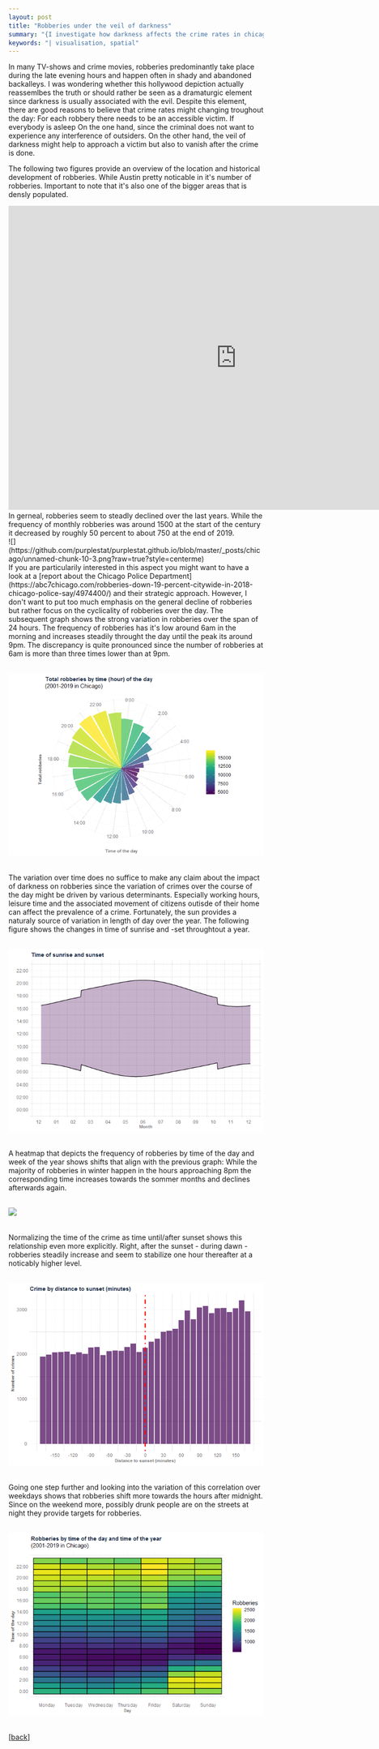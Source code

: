 ```yaml
---
layout: post
title: "Robberies under the veil of darkness"
summary: "{I investigate how darkness affects the crime rates in chicago}"
keywords: "| visualisation, spatial"
---
```

In many TV-shows and crime movies, robberies predominantly take place during the late evening hours and happen often in shady and abandoned backalleys. I was wondering whether this hollywood depiction actually reassemlbes 
the truth or should rather be seen as a dramaturgic element since darkness is usually associated with the evil.
Despite this element, there are good reasons to believe that crime rates might changing troughout the day: For each robbery there needs to be an accessible victim. If everybody is asleep  On the one hand, 
since the criminal does not want to experience any interference of outsiders. On the other hand, the veil of darkness might help to approach a victim but also to vanish after the crime is done. 

The following two figures provide an overview of the location and historical development of robberies.
While Austin pretty noticable in it's number of robberies. Important to note that it's also one of the bigger areas that is densly populated.
<center>
<iframe src="https://rstudio-pubs-static.s3.amazonaws.com/565190_a675b3a64eed4b558a71d91683244ac9.html" style="border: none; width: 900px; height: 600px" scrolling="no"></iframe>
</center>
In gerneal, robberies seem to steadly declined over the last years. While the frequency of monthly robberies was around 1500 at the start of the century it decreased by roughly 50 percent to about 750 at the end of 2019. 
  <br> ![](https://github.com/purplestat/purplestat.github.io/blob/master/_posts/chicago/unnamed-chunk-10-3.png?raw=true?style=centerme)  
<br>
If you are particularily interested in this aspect you might want to have a look at a [report about the Chicago Police Department](https://abc7chicago.com/robberies-down-19-percent-citywide-in-2018-chicago-police-say/4974400/)
 and their strategic approach. However, I don't want to put too much emphasis on the general decline of robberies but rather focus on the cyclicality of robberies over the day. The subsequent graph shows the strong variation in robberies over the span of 24 hours. The frequency of robberies has it's low around 6am in the morning and increases steadily throught the day until the peak its around 9pm. The discrepancy is quite pronounced since the number of robberies at 6am is more than three times lower than at 9pm.
 
<br> ![](https://github.com/purplestat/purplestat.github.io/blob/master/_posts/chicago/unnamed-chunk-10-7.png?raw=true?style=centerme)  
<br>

The variation over time does no suffice to make any claim about the impact of darkness on robberies since the variation of crimes over the course of the day might be driven by various determinants. Especially working hours, leisure time and the associated movement of citizens outisde of their home can affect the prevalence of a crime. Fortunately, the sun provides a naturaly source of variation in length of day over the year. The following figure shows the changes in time of sunrise and -set throughtout a year.

  <br> ![](https://github.com/purplestat/purplestat.github.io/blob/master/_posts/chicago/unnamed-chunk-10-5.png?raw=true?style=centerme)  
<br>

A heatmap that depicts the frequency of robberies by time of the day and week of the year shows shifts that align with the previous graph: While the majority of robberies in winter happen in the hours approaching 8pm the corresponding time increases towards the sommer months and declines afterwards again. 

  <br> ![](https://github.com/purplestat/chicagocrime_code/blob/master/chicagocrime-notebook_files/figure-gfm/unnamed-chunk-10-1.png?raw=true?style=centerme)  
<br>

Normalizing the time of the crime as time until/after sunset shows this relationship even more explicitly. Right, after the sunset - during dawn - robberies steadily increase and seem to stabilize one hour thereafter at a noticably higher level.

  <br> ![](https://github.com/purplestat/purplestat.github.io/blob/master/_posts/chicago/unnamed-chunk-10-4.png?raw=true?style=centerme)  
<br>

Going one step further and looking into the variation of this correlation over weekdays shows that robberies shift more towards the hours after midnight. Since on the weekend more, possibly drunk people are on the streets at night they provide targets for robberies. 

  <br> ![](https://github.com/purplestat/purplestat.github.io/blob/master/_posts/chicago/unnamed-chunk-10-2.png?raw=true?style=centerme)  
<br>



[<a href="/blog">back</a>]
